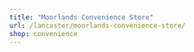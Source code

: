```yaml
---
title: "Moorlands Convenience Store"
url: /lancaster/moorlands-convenience-store/
shop: convenience
---
```

